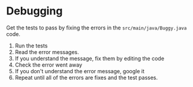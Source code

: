# Debugging

Get the tests to pass by fixing the errors in the `src/main/java/Buggy.java` code. 

1. Run the tests
2. Read the error messages.
3. If you understand the message, fix them by editing the code
4. Check the error went away
5. If you don't understand the error message, google it 
6. Repeat until all of the errors are fixes and the test passes.

